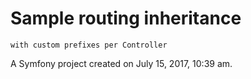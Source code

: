 Sample routing inheritance 
====
``with custom prefixes per Controller``


A Symfony project created on July 15, 2017, 10:39 am.
